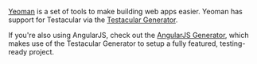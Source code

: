 [Yeoman](http://yeoman.io/) is a set of tools to make building web apps easier. Yeoman has support for Testacular via the [Testacular Generator](https://github.com/yeoman/generator-testacular).

If you're also using AngularJS, check out the [AngularJS Generator](https://github.com/yeoman/generator-angular), which makes use of the Testacular Generator to setup a fully featured, testing-ready project.
